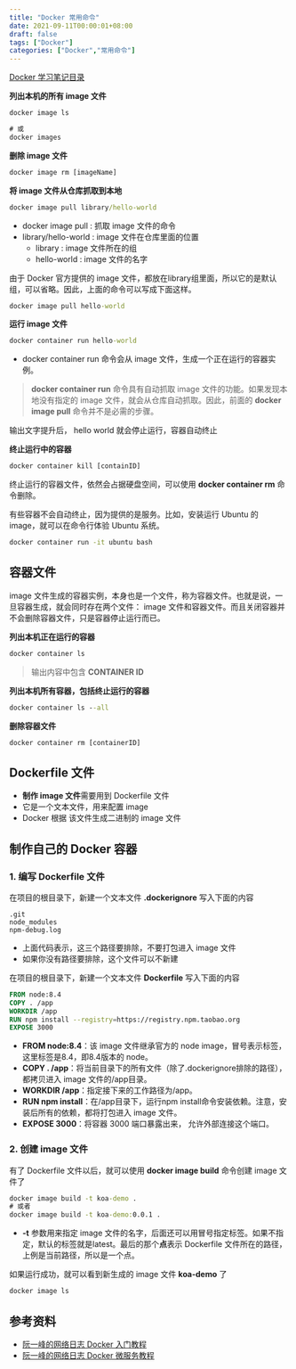 ```yaml
---
title: "Docker 常用命令"
date: 2021-09-11T00:00:01+08:00
draft: false
tags: ["Docker"]
categories: ["Docker","常用命令"]
---
```


[Docker 学习笔记目录](../dir)

**列出本机的所有 image 文件**

```cmd
docker image ls

# 或
docker images
```

**删除 image 文件**

```cmd
docker image rm [imageName]
```

**将 image 文件从仓库抓取到本地**

```cmd
docker image pull library/hello-world
```

- docker image pull : 抓取 image 文件的命令
- library/hello-world : image 文件在仓库里面的位置
  - library : image 文件所在的组
  - hello-world : image 文件的名字

由于 Docker 官方提供的 image 文件，都放在library组里面，所以它的是默认组，可以省略。因此，上面的命令可以写成下面这样。

```cmd
docker image pull hello-world
```

**运行 image 文件**

```cmd
docker container run hello-world
```

- docker container run 命令会从 image 文件，生成一个正在运行的容器实例。

> **docker container run** 命令具有自动抓取 image 文件的功能。如果发现本地没有指定的 image 文件，就会从仓库自动抓取。因此，前面的 **docker image pull** 命令并不是必需的步骤。

输出文字提升后， hello world 就会停止运行，容器自动终止

**终止运行中的容器**

```cmd
docker container kill [containID]
```

终止运行的容器文件，依然会占据硬盘空间，可以使用 **docker container rm** 命令删除。

有些容器不会自动终止，因为提供的是服务。比如，安装运行 Ubuntu 的 image，就可以在命令行体验 Ubuntu 系统。

```cmd
docker container run -it ubuntu bash
```

## 容器文件

image 文件生成的容器实例，本身也是一个文件，称为容器文件。也就是说，一旦容器生成，就会同时存在两个文件： image 文件和容器文件。而且关闭容器并不会删除容器文件，只是容器停止运行而已。

**列出本机正在运行的容器**

```cmd
docker container ls
```

> 输出内容中包含 **CONTAINER ID**

**列出本机所有容器，包括终止运行的容器**

```cmd
docker container ls --all
```

**删除容器文件**

```cmd
docker container rm [containerID]
```

## Dockerfile 文件

- **制作 image 文件**需要用到 Dockerfile 文件
- 它是一个文本文件，用来配置 image
- Docker 根据 该文件生成二进制的 image 文件

## 制作自己的 Docker 容器

### 1. 编写 Dockerfile 文件

在项目的根目录下，新建一个文本文件 **.dockerignore** 写入下面的内容

```ignore
.git
node_modules
npm-debug.log
```

- 上面代码表示，这三个路径要排除，不要打包进入 image 文件
- 如果你没有路径要排除，这个文件可以不新建

在项目的根目录下，新建一个文本文件 **Dockerfile** 写入下面的内容

```Dockerfile
FROM node:8.4
COPY . /app
WORKDIR /app
RUN npm install --registry=https://registry.npm.taobao.org
EXPOSE 3000
```

- **FROM node:8.4**：该 image 文件继承官方的 node image，冒号表示标签，这里标签是8.4，即8.4版本的 node。
- **COPY . /app**：将当前目录下的所有文件（除了.dockerignore排除的路径），都拷贝进入 image 文件的/app目录。
- **WORKDIR /app**：指定接下来的工作路径为/app。
- **RUN npm install**：在/app目录下，运行npm install命令安装依赖。注意，安装后所有的依赖，都将打包进入 image 文件。
- **EXPOSE 3000**：将容器 3000 端口暴露出来， 允许外部连接这个端口。

### 2. 创建 image 文件

有了 Dockerfile 文件以后，就可以使用 **docker image build** 命令创建 image 文件了

```cmd
docker image build -t koa-demo .
# 或者
docker image build -t koa-demo:0.0.1 .
```

- **-t** 参数用来指定 image 文件的名字，后面还可以用冒号指定标签。如果不指定，默认的标签就是latest。最后的那个**点**表示 Dockerfile 文件所在的路径，上例是当前路径，所以是一个点。

如果运行成功，就可以看到新生成的 image 文件 **koa-demo** 了

```cmd
docker image ls
```

## 参考资料

- [阮一峰的网络日志 Docker 入门教程](https://www.ruanyifeng.com/blog/2018/02/docker-tutorial.html)
- [阮一峰的网络日志 Docker 微服务教程](https://www.ruanyifeng.com/blog/2018/02/docker-wordpress-tutorial.html)